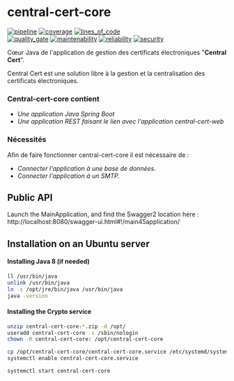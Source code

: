# central-cert-core

[![pipeline](https://gitlab.libriciel.fr/outils/central-cert/central-cert-core/badges/develop/pipeline.svg)](https://gitlab.libriciel.fr/outils/central-cert/central-cert-core/commits/develop) [![coverage](https://gitlab.libriciel.fr/outils/central-cert/central-cert-core/badges/develop/coverage.svg)](https://gitlab.libriciel.fr/outils/central-cert/central-cert-core/commits/develop) [![lines_of_code](https://sonarqube.libriciel.fr/api/project_badges/measure?project=com.libriciel%3Acentral-cert-core&metric=ncloc)](https://sonarqube.libriciel.fr/dashboard?id=com.libriciel%3Acentral-cert-core)  
[![quality_gate](https://sonarqube.libriciel.fr/api/project_badges/measure?project=com.libriciel%3Acentral-cert-core&metric=alert_status)](https://sonarqube.libriciel.fr/dashboard?id=com.libriciel%3Acentral-cert-core) [![maintenability](https://sonarqube.libriciel.fr/api/project_badges/measure?project=com.libriciel%3Acentral-cert-core&metric=sqale_rating)](https://sonarqube.libriciel.fr/dashboard?id=com.libriciel%3Acentral-cert-core) [![reliability](https://sonarqube.libriciel.fr/api/project_badges/measure?project=com.libriciel%3Acentral-cert-core&metric=reliability_rating)](https://sonarqube.libriciel.fr/dashboard?id=com.libriciel%3Acentral-cert-core) [![security](https://sonarqube.libriciel.fr/api/project_badges/measure?project=com.libriciel%3Acentral-cert-core&metric=security_rating)](https://sonarqube.libriciel.fr/dashboard?id=com.libriciel%3Acentral-cert-core)

Cœur Java de l'application de gestion des certificats électroniques "**Central Cert**".

Central Cert est une solution libre à la gestion et la centralisation des certificats électroniques.


### Central-cert-core contient
* *Une application Java Spring Boot*
* *Une application REST faisant le lien avec l'application central-cert-web*

### Nécessités

Afin de faire fonctionner central-cert-core il est nécessaire de :
* *Connecter l'application à une base de données.*
* *Connecter l'application à un SMTP.*


## Public API

Launch the MainApplication, and find the Swagger2 location here :  
http://localhost:8080/swagger-ui.html#!/main45application/


## Installation on an Ubuntu server

#### Installing Java 8 (if needed)

```bash
ll /usr/bin/java
unlink /usr/bin/java
ln -s /opt/jre/bin/java /usr/bin/java
java -version
```

#### Installing the Crypto service

```bash
unzip central-cert-core-*.zip -d /opt/
useradd central-cert-core -s /sbin/nologin
chown -R central-cert-core: /opt/central-cert-core

cp /opt/central-cert-core/central-cert-core.service /etc/systemd/system/
systemctl enable central-cert-core.service

systemctl start central-cert-core
```
